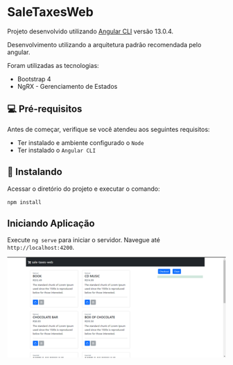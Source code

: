 # SaleTaxesWeb

Projeto desenvolvido utilizando [Angular CLI](https://github.com/angular/angular-cli) versão 13.0.4.

Desenvolvimento utilizando a arquitetura padrão recomendada pelo angular.

Foram utilizadas as tecnologias:
* Bootstrap 4
* NgRX - Gerenciamento de Estados

## 💻 Pré-requisitos

Antes de começar, verifique se você atendeu aos seguintes requisitos:
* Ter instalado e ambiente configurado o `Node`
* Ter instalado o `Angular CLI`

## 🚀 Instalando

Acessar o diretório do projeto e executar o comando:
```
npm install
```
## Iniciando Aplicação

Execute `ng serve` para iniciar o servidor. Navegue até `http://localhost:4200`.

<img src="./start-api.png" alt="Start API">

